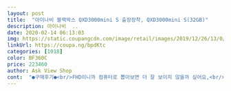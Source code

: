 ```yaml
---
layout: post 
title:  "아이나비 블랙박스 QXD3000mini S 출장장착, QXD3000mini S(32GB)" 
description: 아이나비  ..
date: 2020-02-14 06:13:03 
img: https://static.coupangcdn.com/image/retail/images/2019/12/26/13/0/8e8b939b-1e01-4c5a-bcaa-7462229b1130.jpg 
linkUrl: https://coupa.ng/bpdKtc 
categories: [1018] 
color: BF360C 
price: 223460 
author: Ask View Shop 
cont:  "●구매후기●<br/>FHD이니까 컴퓨터로 뽑아보면 더 잘 보이지 않을까 싶어요,<br/>가성비가 좋은 모델입니다.<br/><br/>개인적인 생각이지만<br/>기존에 쓰던 블랙박스랑 화면 사이즈<br/>낮에도 밤에도 잘 보이구요,<br/>다른건 다 괜찮은데 앞차 출발 경고음<br/>다만 고속도로 타고 있을 때 고속도로 밑으로 국도가 있을 경우 제한속도 카메라 알림이 뜨는 오류가 있어요,<br/>라이트한 느낌이고<br/>미니 사이즈라 어느정도 예상은 하고 있었지만<br/>바로 오셔서 친절히 잘설치해주고 가셨습니다<br/>밤에 잘 안보일까봐 걱정했는데 걱정하지 않아도 될 것 같아요<br/>별로 중요하지 않아서 패스하구요<br/>보조 기능이니까 의지하지 않고 참고정도로 사용하시면 괜찮으실듯하네요,<br/>블랙박스는 아이나비 처음 선택해봤는데, 여러 회사 검색하다가 AS정책을 생각해서 골랐습니다.<br/><br/>비교컷 한장 찍었습니다<br/>사이즈가 작아서 시야를 가리지 않습니다<br/>사진은 밤12시 고속도로 모습이고, 낮 주행 사진입니다.<br/><br/>설치 기사님도 친절하셨습니다.<br/> 설치도 금방 해주시고 친절한 설명도 해주셨습니다.<br/><br/>아직까지는 별 반개 빼고 싶습니다~<br/>알림음이 작아서 큰도움은 안될듯 하네요<br/>앞에 차도 없는데 자꾸 뜨네요~<br/>앞차 출발 알림도 출발하지 않았는데 울리는 경우도 종종 있네요,<br/>앞차출발알림 같은 부가서비스는 생각보다<br/>야간화질은 상당히 좋아진듯 합니다<br/>예전 대비 깔끔하게 보입니다<br/>오래갔으면 좋겠네요 ㅎ<br/>이가격에 이정도면 미니 만족 해야죠~<br/>이벤트로 gps 무료였는데, 주행 중 제한속도카메라 알림, 앞차 출발 알림 좋습니다.<br/><br/>작동도 잘 되네요,<br/>전방은 이전 블박과 같은 fhd급이라 주간화질은 비슷하나<br/>출장설치는 오래걸릴줄알았는데 신청다음날<br/>커넥티드는 안했습니다 ㅠ 후기들을 보면 별로 좋지 않은거 같아서.<br/>.<br/><br/>화면이 생각보다 작습니다<br/>후방도 fhd급이어서  상당히 잘보이고 야간영상도<br/>" 
---
```

